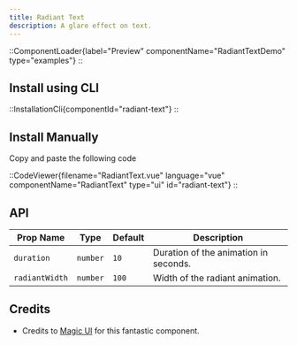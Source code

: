```yaml
---
title: Radiant Text
description: A glare effect on text.
---
```


::ComponentLoader{label="Preview" componentName="RadiantTextDemo" type="examples"}
::

## Install using CLI

::InstallationCli{componentId="radiant-text"}
::

## Install Manually

Copy and paste the following code

::CodeViewer{filename="RadiantText.vue" language="vue" componentName="RadiantText" type="ui" id="radiant-text"}
::

## API

| Prop Name      | Type     | Default | Description                           |
| -------------- | -------- | ------- | ------------------------------------- |
| `duration`     | `number` | `10`    | Duration of the animation in seconds. |
| `radiantWidth` | `number` | `100`   | Width of the radiant animation.       |

## Credits

- Credits to [Magic UI](https://magicui.design/docs/components/animated-shiny-text) for this fantastic component.
